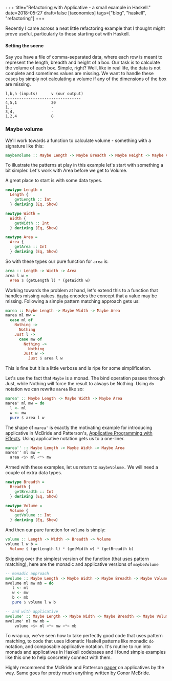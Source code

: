 +++
title="Refactoring with Applicative - a small example in Haskell."
date=2018-05-27
draft=false
[taxonomies]
tags=["blog", "haskell", "refactoring"]
+++

Recently I came across a neat little refactoring example that I thought
might prove useful, particularly to those starting out with Haskell.

#### Setting the scene

Say you have a file of comma-separated data, where each row is meant
to represent the length, breadth and height of a box. Our task is to calculate
the volume of each box. Simple, right? Well, like in real life, the data is not
complete and sometimes values are missing. We want to handle these cases by
simply not calculating a volume if any of the dimensions of the box are missing.

    l,b,h (inputs)      v (our output)
    ---------------------------------
    4,5,1               20
    1,,                 -
    3,4,                -
    1,2,4               8


### Maybe volume

We'll work towards a function to calculate volume - something with a signature like this:

```haskell
maybeVolume :: Maybe Length -> Maybe Breadth -> Maybe Height -> Maybe Volume
```

To illustrate the patterns at play in this example let's start with something a bit simpler.
Let's work with Area before we get to Volume.

A great place to start is with some data types.

```haskell
newtype Length =
  Length {
    getLength :: Int
  } deriving (Eq, Show)
```
```haskell
newtype Width =
  Width {
    getWidth :: Int
  } deriving (Eq, Show)
```
```haskell
newtype Area =
  Area {
    getArea :: Int
  } deriving (Eq, Show)
```

So with these types our pure function for `area` is:

```haskell
area :: Length -> Width -> Area
area l w =
  Area $ (getLength l) * (getWidth w)
```

Working towards the problem at hand, let's extend this to
a function that handles missing values. [`Maybe`](https://wiki.haskell.org/Maybe)
encodes the concept that a value may be missing. Following a simple pattern
matching approach gets us:

```haskell
marea :: Maybe Length -> Maybe Width -> Maybe Area
marea ml mw =
  case ml of
    Nothing ->
      Nothing
    Just l ->
      case mw of
        Nothing ->
          Nothing
        Just w ->
          Just $ area l w
```

This is fine but it is a little verbose and is ripe for some simplification.

Let's use the fact that `Maybe` is a monad. The bind operation passes through Just,
while Nothing will force the result to always be Nothing. Using `do` notation we
can rewrite `marea` like so:

```haskell
marea' :: Maybe Length -> Maybe Width -> Maybe Area
marea' ml mw = do
  l <- ml
  w <- mw
  pure $ area l w
```

The shape of `marea'` is exactly the motivating example for introducing applicative in
McBride and Patterson's, [Applicative Programming with Effects](https://www.staff.city.ac.uk/~ross/papers/Applicative.html).
Using applicative notation gets us to a one-liner.

```haskell
marea'' :: Maybe Length -> Maybe Width -> Maybe Area
marea'' ml mw =
  area <$> ml <*> mw
```

Armed with these examples, let us return to `maybeVolume.` We will need a couple
of extra data types.

```haskell
newtype Breadth =
  Breadth {
    getBreadth :: Int
  } deriving (Eq, Show)
```
```haskell
newtype Volume =
  Volume {
    getVolume :: Int
  } deriving (Eq, Show)
```

And then our pure function for `volume` is simply:
```haskell
volume :: Length -> Width -> Breadth -> Volume
volume l w b =
  Volume $ (getLength l) * (getWidth w) * (getBreadth b)
```

Skipping over the simplest version of the function (that uses pattern matching),
here are the monadic and applicative versions of `maybeVolume`

```haskell
-- monadic approach
mvolume :: Maybe Length -> Maybe Width -> Maybe Breadth -> Maybe Volume
mvolume ml mw mb = do
   l <- ml
   w <- mw
   b <- mb
   pure $ volume l w b

-- and with applicative
mvolume' :: Maybe Length -> Maybe Width -> Maybe Breadth -> Maybe Volume
mvolume' ml mw mb =
    volume <$> ml <*> mw <*> mb
```

To wrap up, we've seen how to take perfectly good code that uses
pattern matching, to code that uses idiomatic Haskell patterns like
monadic `do` notation, and composable applicative notation. It's routine
to run into monads and applicatives in Haskell codebases and I found
simple examples like this one to help concretely connect with them.

Highly recommend the McBride and Patterson [paper](https://www.staff.city.ac.uk/~ross/papers/Applicative.html)
on applicatives by the way. Same goes for pretty much anything written by Conor McBride.

